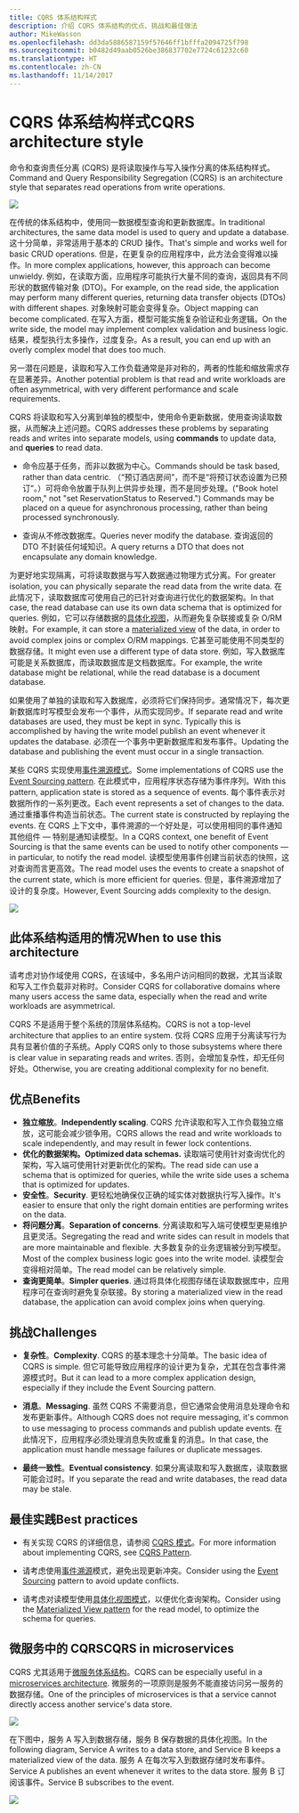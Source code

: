 ```yaml
---
title: CQRS 体系结构样式
description: 介绍 CQRS 体系结构的优点、挑战和最佳做法
author: MikeWasson
ms.openlocfilehash: dd3da5886587159f57646ff1bfffa2094725f798
ms.sourcegitcommit: b0482d49aab0526be386837702e7724c61232c60
ms.translationtype: HT
ms.contentlocale: zh-CN
ms.lasthandoff: 11/14/2017
---
```

# <a name="cqrs-architecture-style"></a><span data-ttu-id="78a74-103">CQRS 体系结构样式</span><span class="sxs-lookup"><span data-stu-id="78a74-103">CQRS architecture style</span></span>

<span data-ttu-id="78a74-104">命令和查询责任分离 (CQRS) 是将读取操作与写入操作分离的体系结构样式。</span><span class="sxs-lookup"><span data-stu-id="78a74-104">Command and Query Responsibility Segregation (CQRS) is an architecture style that separates read operations from write operations.</span></span> 

![](./images/cqrs-logical.svg)

<span data-ttu-id="78a74-105">在传统的体系结构中，使用同一数据模型查询和更新数据库。</span><span class="sxs-lookup"><span data-stu-id="78a74-105">In traditional architectures, the same data model is used to query and update a database.</span></span> <span data-ttu-id="78a74-106">这十分简单，非常适用于基本的 CRUD 操作。</span><span class="sxs-lookup"><span data-stu-id="78a74-106">That's simple and works well for basic CRUD operations.</span></span> <span data-ttu-id="78a74-107">但是，在更复杂的应用程序中，此方法会变得难以操作。</span><span class="sxs-lookup"><span data-stu-id="78a74-107">In more complex applications, however, this approach can become unwieldy.</span></span> <span data-ttu-id="78a74-108">例如，在读取方面，应用程序可能执行大量不同的查询，返回具有不同形状的数据传输对象 (DTO)。</span><span class="sxs-lookup"><span data-stu-id="78a74-108">For example, on the read side, the application may perform many different queries, returning data transfer objects (DTOs) with different shapes.</span></span> <span data-ttu-id="78a74-109">对象映射可能会变得复杂。</span><span class="sxs-lookup"><span data-stu-id="78a74-109">Object mapping can become complicated.</span></span> <span data-ttu-id="78a74-110">在写入方面，模型可能实施复杂验证和业务逻辑。</span><span class="sxs-lookup"><span data-stu-id="78a74-110">On the write side, the model may implement complex validation and business logic.</span></span> <span data-ttu-id="78a74-111">结果，模型执行太多操作，过度复杂。</span><span class="sxs-lookup"><span data-stu-id="78a74-111">As a result, you can end up with an overly complex model that does too much.</span></span>

<span data-ttu-id="78a74-112">另一潜在问题是，读取和写入工作负载通常是非对称的，两者的性能和缩放需求存在显著差异。</span><span class="sxs-lookup"><span data-stu-id="78a74-112">Another potential problem is that read and write workloads are often asymmetrical, with very different performance and scale requirements.</span></span> 

<span data-ttu-id="78a74-113">CQRS 将读取和写入分离到单独的模型中，使用命令更新数据，使用查询读取数据，从而解决上述问题。</span><span class="sxs-lookup"><span data-stu-id="78a74-113">CQRS addresses these problems by separating reads and writes into separate models, using **commands** to update data, and **queries** to read data.</span></span>

- <span data-ttu-id="78a74-114">命令应基于任务，而非以数据为中心。</span><span class="sxs-lookup"><span data-stu-id="78a74-114">Commands should be task based, rather than data centric.</span></span> <span data-ttu-id="78a74-115">（“预订酒店房间”，而不是“将预订状态设置为已预订”。）可将命令放置于队列上供异步处理，而不是同步处理。</span><span class="sxs-lookup"><span data-stu-id="78a74-115">("Book hotel room," not "set ReservationStatus to Reserved.") Commands may be placed on a queue for asynchronous processing, rather than being processed synchronously.</span></span>

- <span data-ttu-id="78a74-116">查询从不修改数据库。</span><span class="sxs-lookup"><span data-stu-id="78a74-116">Queries never modify the database.</span></span> <span data-ttu-id="78a74-117">查询返回的 DTO 不封装任何域知识。</span><span class="sxs-lookup"><span data-stu-id="78a74-117">A query returns a DTO that does not encapsulate any domain knowledge.</span></span>

<span data-ttu-id="78a74-118">为更好地实现隔离，可将读取数据与写入数据通过物理方式分离。</span><span class="sxs-lookup"><span data-stu-id="78a74-118">For greater isolation, you can physically separate the read data from the write data.</span></span> <span data-ttu-id="78a74-119">在此情况下，读取数据库可使用自己的已针对查询进行优化的数据架构。</span><span class="sxs-lookup"><span data-stu-id="78a74-119">In that case, the read database can use its own data schema that is optimized for queries.</span></span> <span data-ttu-id="78a74-120">例如，它可以存储数据的[具体化视图][materialized-view]，从而避免复杂联接或复杂 O/RM 映射。</span><span class="sxs-lookup"><span data-stu-id="78a74-120">For example, it can store a [materialized view][materialized-view] of the data, in order to avoid complex joins or complex O/RM mappings.</span></span> <span data-ttu-id="78a74-121">它甚至可能使用不同类型的数据存储。</span><span class="sxs-lookup"><span data-stu-id="78a74-121">It might even use a different type of data store.</span></span> <span data-ttu-id="78a74-122">例如，写入数据库可能是关系数据库，而读取数据库是文档数据库。</span><span class="sxs-lookup"><span data-stu-id="78a74-122">For example, the write database might be relational, while the read database is a document database.</span></span>

<span data-ttu-id="78a74-123">如果使用了单独的读取和写入数据库，必须将它们保持同步。通常情况下，每次更新数据库时写模型会发布一个事件，从而实现同步。</span><span class="sxs-lookup"><span data-stu-id="78a74-123">If separate read and write databases are used, they must be kept in sync. Typically this is accomplished by  having the write model publish an event whenever it updates the database.</span></span> <span data-ttu-id="78a74-124">必须在一个事务中更新数据库和发布事件。</span><span class="sxs-lookup"><span data-stu-id="78a74-124">Updating the database and publishing the event must occur in a single transaction.</span></span> 

<span data-ttu-id="78a74-125">某些 CQRS 实现使用[事件溯源模式][event-sourcing]。</span><span class="sxs-lookup"><span data-stu-id="78a74-125">Some implementations of CQRS use the [Event Sourcing pattern][event-sourcing].</span></span> <span data-ttu-id="78a74-126">在此模式中，应用程序状态存储为事件序列。</span><span class="sxs-lookup"><span data-stu-id="78a74-126">With this pattern, application state is stored as a sequence of events.</span></span> <span data-ttu-id="78a74-127">每个事件表示对数据所作的一系列更改。</span><span class="sxs-lookup"><span data-stu-id="78a74-127">Each event represents a set of changes to the data.</span></span> <span data-ttu-id="78a74-128">通过重播事件构造当前状态。</span><span class="sxs-lookup"><span data-stu-id="78a74-128">The current state is constructed by replaying the events.</span></span> <span data-ttu-id="78a74-129">在 CQRS 上下文中，事件溯源的一个好处是，可以使用相同的事件通知其他组件 &mdash; 特别是通知读模型。</span><span class="sxs-lookup"><span data-stu-id="78a74-129">In a CQRS context, one benefit of Event Sourcing is that the same events can be used to notify other components &mdash; in particular, to notify the read model.</span></span> <span data-ttu-id="78a74-130">读模型使用事件创建当前状态的快照，这对查询而言更高效。</span><span class="sxs-lookup"><span data-stu-id="78a74-130">The read model uses the events to create a snapshot of the current state, which is more efficient for queries.</span></span> <span data-ttu-id="78a74-131">但是，事件溯源增加了设计的复杂度。</span><span class="sxs-lookup"><span data-stu-id="78a74-131">However, Event Sourcing adds complexity to the design.</span></span>

![](./images/cqrs-events.svg)

## <a name="when-to-use-this-architecture"></a><span data-ttu-id="78a74-132">此体系结构适用的情况</span><span class="sxs-lookup"><span data-stu-id="78a74-132">When to use this architecture</span></span>

<span data-ttu-id="78a74-133">请考虑对协作域使用 CQRS，在该域中，多名用户访问相同的数据，尤其当读取和写入工作负载非对称时。</span><span class="sxs-lookup"><span data-stu-id="78a74-133">Consider CQRS for collaborative domains where many users access the same data, especially when the read and write workloads are asymmetrical.</span></span>

<span data-ttu-id="78a74-134">CQRS 不是适用于整个系统的顶层体系结构。</span><span class="sxs-lookup"><span data-stu-id="78a74-134">CQRS is not a top-level architecture that applies to an entire system.</span></span> <span data-ttu-id="78a74-135">仅将 CQRS 应用于分离读写行为具有显著价值的子系统。</span><span class="sxs-lookup"><span data-stu-id="78a74-135">Apply CQRS only to those subsystems where there is clear value in separating reads and writes.</span></span> <span data-ttu-id="78a74-136">否则，会增加复杂性，却无任何好处。</span><span class="sxs-lookup"><span data-stu-id="78a74-136">Otherwise, you are creating additional complexity for no benefit.</span></span>

## <a name="benefits"></a><span data-ttu-id="78a74-137">优点</span><span class="sxs-lookup"><span data-stu-id="78a74-137">Benefits</span></span>

- <span data-ttu-id="78a74-138">**独立缩放**。</span><span class="sxs-lookup"><span data-stu-id="78a74-138">**Independently scaling**.</span></span> <span data-ttu-id="78a74-139">CQRS 允许读取和写入工作负载独立缩放，这可能会减少锁争用。</span><span class="sxs-lookup"><span data-stu-id="78a74-139">CQRS allows the read and write workloads to scale independently, and may result in fewer lock contentions.</span></span>
- <span data-ttu-id="78a74-140">**优化的数据架构。**</span><span class="sxs-lookup"><span data-stu-id="78a74-140">**Optimized data schemas.**</span></span>  <span data-ttu-id="78a74-141">读取端可使用针对查询优化的架构，写入端可使用针对更新优化的架构。</span><span class="sxs-lookup"><span data-stu-id="78a74-141">The read side can use a schema that is optimized for queries, while the write side uses a schema that is optimized for updates.</span></span>  
- <span data-ttu-id="78a74-142">**安全性**。</span><span class="sxs-lookup"><span data-stu-id="78a74-142">**Security**.</span></span> <span data-ttu-id="78a74-143">更轻松地确保仅正确的域实体对数据执行写入操作。</span><span class="sxs-lookup"><span data-stu-id="78a74-143">It's easier to ensure that only the right domain entities are performing writes on the data.</span></span>
- <span data-ttu-id="78a74-144">**将问题分离**。</span><span class="sxs-lookup"><span data-stu-id="78a74-144">**Separation of concerns**.</span></span> <span data-ttu-id="78a74-145">分离读取和写入端可使模型更易维护且更灵活。</span><span class="sxs-lookup"><span data-stu-id="78a74-145">Segregating the read and write sides can result in models that are more maintainable and flexible.</span></span> <span data-ttu-id="78a74-146">大多数复杂的业务逻辑被分到写模型。</span><span class="sxs-lookup"><span data-stu-id="78a74-146">Most of the complex business logic goes into the write model.</span></span> <span data-ttu-id="78a74-147">读模型会变得相对简单。</span><span class="sxs-lookup"><span data-stu-id="78a74-147">The read model can be relatively simple.</span></span>
- <span data-ttu-id="78a74-148">**查询更简单**。</span><span class="sxs-lookup"><span data-stu-id="78a74-148">**Simpler queries**.</span></span> <span data-ttu-id="78a74-149">通过将具体化视图存储在读取数据库中，应用程序可在查询时避免复杂联接。</span><span class="sxs-lookup"><span data-stu-id="78a74-149">By storing a materialized view in the read database, the application can avoid complex joins when querying.</span></span>

## <a name="challenges"></a><span data-ttu-id="78a74-150">挑战</span><span class="sxs-lookup"><span data-stu-id="78a74-150">Challenges</span></span>

- <span data-ttu-id="78a74-151">**复杂性**。</span><span class="sxs-lookup"><span data-stu-id="78a74-151">**Complexity**.</span></span> <span data-ttu-id="78a74-152">CQRS 的基本理念十分简单。</span><span class="sxs-lookup"><span data-stu-id="78a74-152">The basic idea of CQRS is simple.</span></span> <span data-ttu-id="78a74-153">但它可能导致应用程序的设计更为复杂，尤其在包含事件溯源模式时。</span><span class="sxs-lookup"><span data-stu-id="78a74-153">But it can lead to a more complex application design, especially if they include the Event Sourcing pattern.</span></span>

- <span data-ttu-id="78a74-154">**消息**。</span><span class="sxs-lookup"><span data-stu-id="78a74-154">**Messaging**.</span></span> <span data-ttu-id="78a74-155">虽然 CQRS 不需要消息，但它通常会使用消息处理命令和发布更新事件。</span><span class="sxs-lookup"><span data-stu-id="78a74-155">Although CQRS does not require messaging, it's common to use messaging to process commands and publish update events.</span></span> <span data-ttu-id="78a74-156">在此情况下，应用程序必须处理消息失败或重复的消息。</span><span class="sxs-lookup"><span data-stu-id="78a74-156">In that case, the application must handle message failures or duplicate messages.</span></span> 

- <span data-ttu-id="78a74-157">**最终一致性**。</span><span class="sxs-lookup"><span data-stu-id="78a74-157">**Eventual consistency**.</span></span> <span data-ttu-id="78a74-158">如果分离读取和写入数据库，读取数据可能会过时。</span><span class="sxs-lookup"><span data-stu-id="78a74-158">If you separate the read and write databases, the read data may be stale.</span></span> 

## <a name="best-practices"></a><span data-ttu-id="78a74-159">最佳实践</span><span class="sxs-lookup"><span data-stu-id="78a74-159">Best practices</span></span>

- <span data-ttu-id="78a74-160">有关实现 CQRS 的详细信息，请参阅 [CQRS 模式][cqrs-pattern]。</span><span class="sxs-lookup"><span data-stu-id="78a74-160">For more information about implementing CQRS, see [CQRS Pattern][cqrs-pattern].</span></span>

- <span data-ttu-id="78a74-161">请考虑使用[事件溯源][event-sourcing]模式，避免出现更新冲突。</span><span class="sxs-lookup"><span data-stu-id="78a74-161">Consider using the [Event Sourcing][event-sourcing] pattern to avoid update conflicts.</span></span>

- <span data-ttu-id="78a74-162">请考虑对读模型使用[具体化视图模式][materialized-view]，以便优化查询架构。</span><span class="sxs-lookup"><span data-stu-id="78a74-162">Consider using the [Materialized View pattern][materialized-view] for the read model, to optimize the schema for queries.</span></span>

## <a name="cqrs-in-microservices"></a><span data-ttu-id="78a74-163">微服务中的 CQRS</span><span class="sxs-lookup"><span data-stu-id="78a74-163">CQRS in microservices</span></span>

<span data-ttu-id="78a74-164">CQRS 尤其适用于[微服务体系结构][microservices]。</span><span class="sxs-lookup"><span data-stu-id="78a74-164">CQRS can be especially useful in a [microservices architecture][microservices].</span></span> <span data-ttu-id="78a74-165">微服务的一项原则是服务不能直接访问另一服务的数据存储。</span><span class="sxs-lookup"><span data-stu-id="78a74-165">One of the principles of microservices is that a service cannot directly access another service's data store.</span></span>

![](./images/cqrs-microservices-wrong.png)

<span data-ttu-id="78a74-166">在下图中，服务 A 写入到数据存储，服务 B 保存数据的具体化视图。</span><span class="sxs-lookup"><span data-stu-id="78a74-166">In the following diagram, Service A writes to a data store, and Service B keeps a materialized view of the data.</span></span> <span data-ttu-id="78a74-167">服务 A 在每次写入到数据存储时发布事件。</span><span class="sxs-lookup"><span data-stu-id="78a74-167">Service A publishes an event whenever it writes to the data store.</span></span> <span data-ttu-id="78a74-168">服务 B 订阅该事件。</span><span class="sxs-lookup"><span data-stu-id="78a74-168">Service B subscribes to the event.</span></span>

![](./images/cqrs-microservices-right.png)


<!-- links -->

[cqrs-pattern]: ../../patterns/cqrs.md
[event-sourcing]: ../../patterns/event-sourcing.md
[materialized-view]: ../../patterns/materialized-view.md
[microservices]: ./microservices.md

